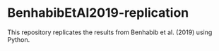 # BenhabibEtAl2019-replication
This repository replicates the results from Benhabib et al. (2019) using Python.
